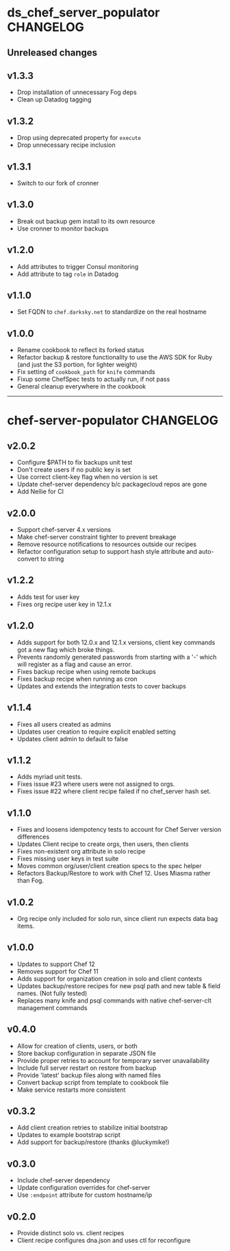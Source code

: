 # ds_chef_server_populator CHANGELOG

## Unreleased changes

## v1.3.3

* Drop installation of unnecessary Fog deps
* Clean up Datadog tagging

## v1.3.2

* Drop using deprecated property for `execute`
* Drop unnecessary recipe inclusion

## v1.3.1

* Switch to our fork of cronner

## v1.3.0

* Break out backup gem install to its own resource
* Use cronner to monitor backups

## v1.2.0

* Add attributes to trigger Consul monitoring
* Add attribute to tag `role` in Datadog

## v1.1.0

* Set FQDN to `chef.darksky.net` to standardize on the real hostname

## v1.0.0

* Rename cookbook to reflect its forked status
* Refactor backup & restore functionality to use the AWS SDK for Ruby (and just the S3 portion, for lighter weight)
* Fix setting of `cookbook_path` for `knife` commands
* Fixup some ChefSpec tests to actually run, if not pass
* General cleanup everywhere in the cookbook

---

# chef-server-populator CHANGELOG

## v2.0.2
* Configure $PATH to fix backups unit test
* Don't create users if no public key is set
* Use correct client-key flag when no version is set
* Update chef-server dependency b/c packagecloud repos are gone
* Add Nellie for CI

## v2.0.0
* Support chef-server 4.x versions
* Make chef-server constraint tighter to prevent breakage
* Remove resource notifications to resources outside our recipes
* Refactor configuration setup to support hash style attribute and auto-convert to string

## v1.2.2
* Adds test for user key
* Fixes org recipe user key in 12.1.x

## v1.2.0
* Adds support for both 12.0.x and 12.1.x versions, client key
  commands got a new flag which broke things.
* Prevents randomly generated passwords from starting with a '-' which
  will register as a flag and cause an error.
* Fixes backup recipe when using remote backups
* Fixes backup recipe when running as cron
* Updates and extends the integration tests to cover backups

## v1.1.4
* Fixes all users created as admins
* Updates user creation to require explicit enabled setting
* Updates client admin to default to false

## v1.1.2
* Adds myriad unit tests.
* Fixes issue #23 where users were not assigned to orgs.
* Fixes issue #22 where client recipe failed if no chef_server hash set.

## v1.1.0
* Fixes and loosens idempotency tests to account for Chef Server
version differences
* Updates Client recipe to create orgs, then users, then clients
* Fixes non-existent org attribute in solo recipe
* Fixes missing user keys in test suite
* Moves common org/user/client creation specs to the spec helper
* Refactors Backup/Restore to work with Chef 12. Uses Miasma rather
than Fog.

## v1.0.2
* Org recipe only included for solo run, since client run expects data
bag items.

## v1.0.0
* Updates to support Chef 12
* Removes support for Chef 11
* Adds support for organization creation in solo and client contexts
* Updates backup/restore recipes for new psql path and new table &
field names. (Not fully tested)
* Replaces many knife and psql commands with native chef-server-clt
management commands

## v0.4.0
* Allow for creation of clients, users, or both
* Store backup configuration in separate JSON file
* Provide proper retries to account for temporary server unavailability
* Include full server restart on restore from backup
* Provide 'latest' backup files along with named files
* Convert backup script from template to cookbook file
* Make service restarts more consistent

## v0.3.2
* Add client creation retries to stabilize initial bootstrap
* Updates to example bootstrap script
* Add support for backup/restore (thanks @luckymike!)

## v0.3.0
* Include chef-server dependency
* Update configuration overrides for chef-server
* Use `:endpoint` attribute for custom hostname/ip

## v0.2.0
* Provide distinct solo vs. client recipes
* Client recipe configures dna.json and uses ctl for reconfigure
